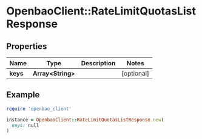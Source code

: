 # OpenbaoClient::RateLimitQuotasListResponse

## Properties

| Name | Type | Description | Notes |
| ---- | ---- | ----------- | ----- |
| **keys** | **Array&lt;String&gt;** |  | [optional] |

## Example

```ruby
require 'openbao_client'

instance = OpenbaoClient::RateLimitQuotasListResponse.new(
  keys: null
)
```

